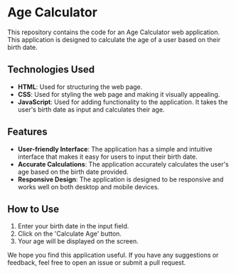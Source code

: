 # Age Calculator

This repository contains the code for an Age Calculator web application. This application is designed to calculate the age of a user based on their birth date.

## Technologies Used

- **HTML**: Used for structuring the web page.
- **CSS**: Used for styling the web page and making it visually appealing.
- **JavaScript**: Used for adding functionality to the application. It takes the user's birth date as input and calculates their age.

## Features

- **User-friendly Interface**: The application has a simple and intuitive interface that makes it easy for users to input their birth date.
- **Accurate Calculations**: The application accurately calculates the user's age based on the birth date provided.
- **Responsive Design**: The application is designed to be responsive and works well on both desktop and mobile devices.

## How to Use

1. Enter your birth date in the input field.
2. Click on the 'Calculate Age' button.
3. Your age will be displayed on the screen.

We hope you find this application useful. If you have any suggestions or feedback, feel free to open an issue or submit a pull request.
